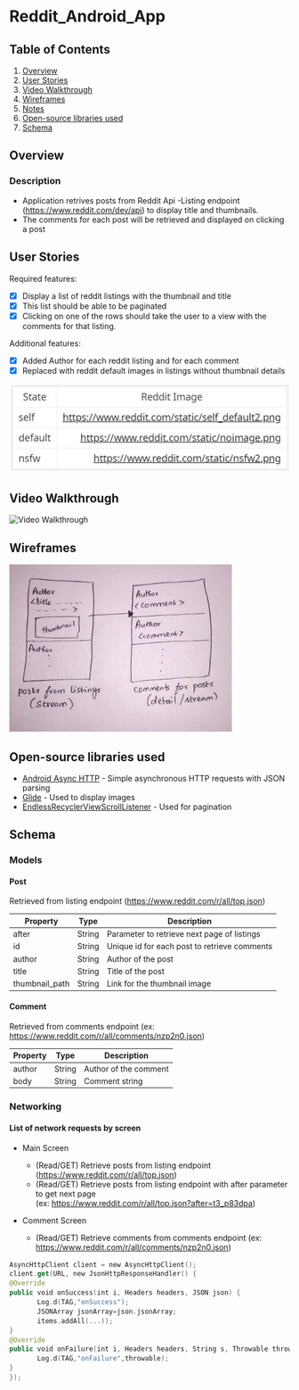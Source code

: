 # Reddit_Android_App

## Table of Contents
1. [Overview](#Overview)
2. [User Stories](#User-Stories)
3. [Video Walkthrough](#Video-Walkthrough)
4. [Wireframes](#Wireframes)
5. [Notes](#Notes)
6. [Open-source libraries used](#Open-source-libraries-used)
7. [Schema](#Schema)

## Overview
### Description
   - Application retrives posts from Reddit Api -Listing endpoint (https://www.reddit.com/dev/api) to display title and thumbnails.
   - The comments for each post will be retrieved and displayed on clicking a post

## User Stories
Required features:
- [x] Display a list of reddit listings with the thumbnail and title
- [x] This list should be able to be paginated
- [x] Clicking on one of the rows should take the user to a view with the comments for that listing.

Additional features:
- [x] Added Author for each reddit listing and for each comment
- [x] Replaced with reddit default images in listings without thumbnail details

<img src='https://github.com/Athma-Vaishali/Reddit_Android_App/blob/master/handling_thumbail_path.JPG' />

## Video Walkthrough
<img src='https://github.com/Athma-Vaishali/Reddit_Android_App/blob/master/walkthrough.gif' title='Video Walkthrough' width='' alt='Video Walkthrough' />

## Wireframes
<img src='https://github.com/Athma-Vaishali/Reddit_Android_App/blob/master/wireframe.jpeg' height='300' width='400' title='Hand sketch wireframes' />

## Open-source libraries used

- [Android Async HTTP](https://github.com/codepath/CPAsyncHttpClient) - Simple asynchronous HTTP requests with JSON parsing
- [Glide](https://github.com/bumptech/glide) - Used to display images
- [EndlessRecyclerViewScrollListener](https://gist.github.com/nesquena/d09dc68ff07e845cc622) - Used for pagination

## Schema 
### Models
#### Post
Retrieved from listing endpoint (https://www.reddit.com/r/all/top.json)

   | Property      | Type     | Description |
   | ------------- | -------- | ------------|
   | after      | String   | Parameter to retrieve next page of listings |
   | id      | String   | Unique id for each post to retrieve comments |
   | author        | String | Author of the post |
   | title         | String     | Title of the post |
   | thumbnail_path         | String     | Link for the thumbnail image |
   
#### Comment
Retrieved from comments endpoint (ex: https://www.reddit.com/r/all/comments/nzp2n0.json)

   | Property      | Type     | Description |
   | ------------- | -------- | ------------|
   | author      | String   | Author of the comment |
   | body        | String | Comment string |
      
### Networking
#### List of network requests by screen
   - Main Screen
        - (Read/GET) Retrieve posts from listing endpoint    
        (https://www.reddit.com/r/all/top.json)
        - (Read/GET) Retrieve posts from listing endpoint with after parameter to get next page    
        (ex: https://www.reddit.com/r/all/top.json?after=t3_p83dpa)
        
   - Comment Screen
        - (Read/GET) Retrieve comments from comments endpoint 
        (ex: https://www.reddit.com/r/all/comments/nzp2n0.json)
        
   ```swift  
   AsyncHttpClient client = new AsyncHttpClient();
   client.get(URL, new JsonHttpResponseHandler() {
   @Override
   public void onSuccess(int i, Headers headers, JSON json) {
          Log.d(TAG,"onSuccess");
          JSONArray jsonArray=json.jsonArray;
          items.addAll(...));
   }      
   @Override
   public void onFailure(int i, Headers headers, String s, Throwable throwable) {
          Log.d(TAG,"onFailure",throwable);
   }
  });
